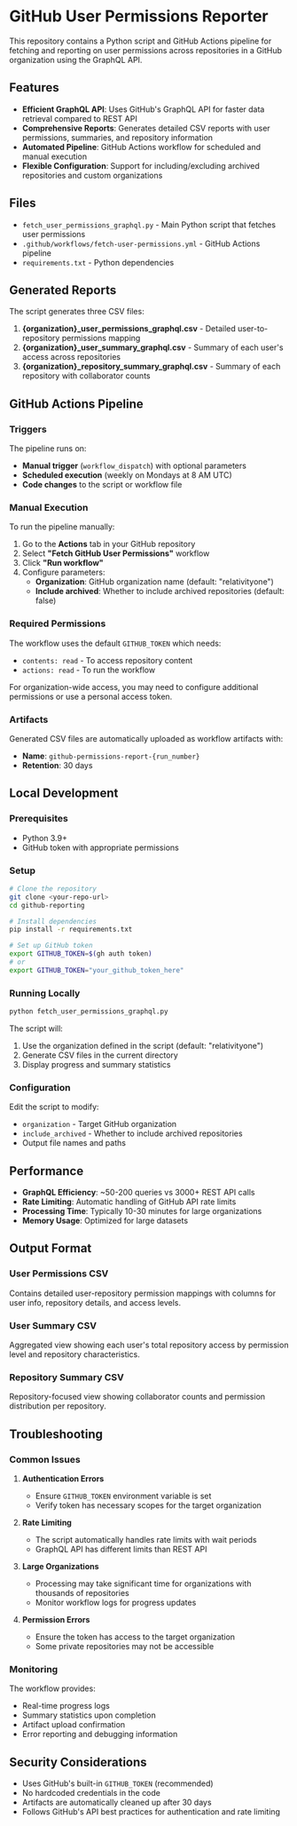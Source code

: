 # GitHub User Permissions Reporter

This repository contains a Python script and GitHub Actions pipeline for fetching and reporting on user permissions across repositories in a GitHub organization using the GraphQL API.

## Features

- **Efficient GraphQL API**: Uses GitHub's GraphQL API for faster data retrieval compared to REST API
- **Comprehensive Reports**: Generates detailed CSV reports with user permissions, summaries, and repository information
- **Automated Pipeline**: GitHub Actions workflow for scheduled and manual execution
- **Flexible Configuration**: Support for including/excluding archived repositories and custom organizations

## Files

- `fetch_user_permissions_graphql.py` - Main Python script that fetches user permissions
- `.github/workflows/fetch-user-permissions.yml` - GitHub Actions pipeline
- `requirements.txt` - Python dependencies

## Generated Reports

The script generates three CSV files:

1. **{organization}_user_permissions_graphql.csv** - Detailed user-to-repository permissions mapping
2. **{organization}_user_summary_graphql.csv** - Summary of each user's access across repositories
3. **{organization}_repository_summary_graphql.csv** - Summary of each repository with collaborator counts

## GitHub Actions Pipeline

### Triggers

The pipeline runs on:
- **Manual trigger** (`workflow_dispatch`) with optional parameters
- **Scheduled execution** (weekly on Mondays at 8 AM UTC)
- **Code changes** to the script or workflow file

### Manual Execution

To run the pipeline manually:

1. Go to the **Actions** tab in your GitHub repository
2. Select **"Fetch GitHub User Permissions"** workflow
3. Click **"Run workflow"**
4. Configure parameters:
   - **Organization**: GitHub organization name (default: "relativityone")
   - **Include archived**: Whether to include archived repositories (default: false)

### Required Permissions

The workflow uses the default `GITHUB_TOKEN` which needs:
- `contents: read` - To access repository content
- `actions: read` - To run the workflow

For organization-wide access, you may need to configure additional permissions or use a personal access token.

### Artifacts

Generated CSV files are automatically uploaded as workflow artifacts with:
- **Name**: `github-permissions-report-{run_number}`
- **Retention**: 30 days

## Local Development

### Prerequisites

- Python 3.9+
- GitHub token with appropriate permissions

### Setup

```bash
# Clone the repository
git clone <your-repo-url>
cd github-reporting

# Install dependencies
pip install -r requirements.txt

# Set up GitHub token
export GITHUB_TOKEN=$(gh auth token)
# or
export GITHUB_TOKEN="your_github_token_here"
```

### Running Locally

```bash
python fetch_user_permissions_graphql.py
```

The script will:
1. Use the organization defined in the script (default: "relativityone")
2. Generate CSV files in the current directory
3. Display progress and summary statistics

### Configuration

Edit the script to modify:
- `organization` - Target GitHub organization
- `include_archived` - Whether to include archived repositories
- Output file names and paths

## Performance

- **GraphQL Efficiency**: ~50-200 queries vs 3000+ REST API calls
- **Rate Limiting**: Automatic handling of GitHub API rate limits
- **Processing Time**: Typically 10-30 minutes for large organizations
- **Memory Usage**: Optimized for large datasets

## Output Format

### User Permissions CSV
Contains detailed user-repository permission mappings with columns for user info, repository details, and access levels.

### User Summary CSV
Aggregated view showing each user's total repository access by permission level and repository characteristics.

### Repository Summary CSV
Repository-focused view showing collaborator counts and permission distribution per repository.

## Troubleshooting

### Common Issues

1. **Authentication Errors**
   - Ensure `GITHUB_TOKEN` environment variable is set
   - Verify token has necessary scopes for the target organization

2. **Rate Limiting**
   - The script automatically handles rate limits with wait periods
   - GraphQL API has different limits than REST API

3. **Large Organizations**
   - Processing may take significant time for organizations with thousands of repositories
   - Monitor workflow logs for progress updates

4. **Permission Errors**
   - Ensure the token has access to the target organization
   - Some private repositories may not be accessible

### Monitoring

The workflow provides:
- Real-time progress logs
- Summary statistics upon completion
- Artifact upload confirmation
- Error reporting and debugging information

## Security Considerations

- Uses GitHub's built-in `GITHUB_TOKEN` (recommended)
- No hardcoded credentials in the code
- Artifacts are automatically cleaned up after 30 days
- Follows GitHub's API best practices for authentication and rate limiting